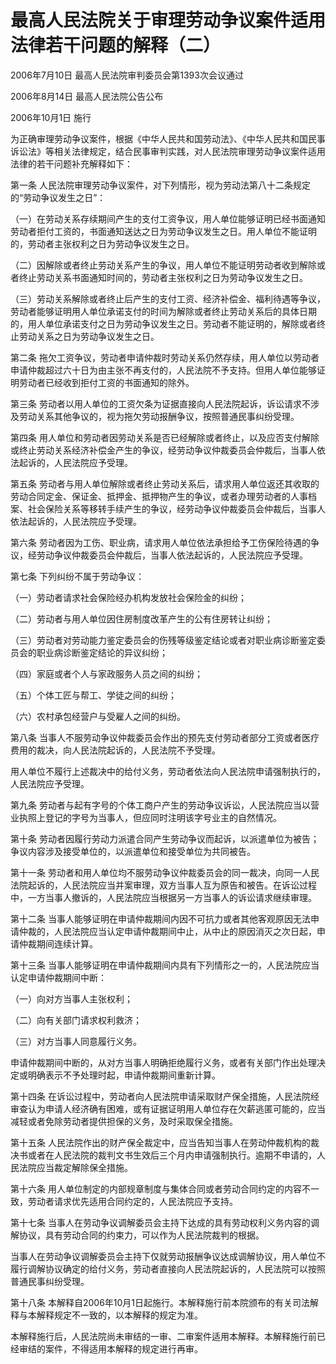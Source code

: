 # 最高人民法院关于审理劳动争议案件适用法律若干问题的解释（二）

2006年7月10日 最高人民法院审判委员会第1393次会议通过

2006年8月14日 最高人民法院公告公布

2006年10月1日 施行

<!-- INFO END -->

为正确审理劳动争议案件，根据《中华人民共和国劳动法》、《中华人民共和国民事诉讼法》等相关法律规定，结合民事审判实践，对人民法院审理劳动争议案件适用法律的若干问题补充解释如下：

第一条 人民法院审理劳动争议案件，对下列情形，视为劳动法第八十二条规定的“劳动争议发生之日”：

（一）在劳动关系存续期间产生的支付工资争议，用人单位能够证明已经书面通知劳动者拒付工资的，书面通知送达之日为劳动争议发生之日。用人单位不能证明的，劳动者主张权利之日为劳动争议发生之日。

（二）因解除或者终止劳动关系产生的争议，用人单位不能证明劳动者收到解除或者终止劳动关系书面通知时间的，劳动者主张权利之日为劳动争议发生之日。

（三）劳动关系解除或者终止后产生的支付工资、经济补偿金、福利待遇等争议，劳动者能够证明用人单位承诺支付的时间为解除或者终止劳动关系后的具体日期的，用人单位承诺支付之日为劳动争议发生之日。劳动者不能证明的，解除或者终止劳动关系之日为劳动争议发生之日。

第二条 拖欠工资争议，劳动者申请仲裁时劳动关系仍然存续，用人单位以劳动者申请仲裁超过六十日为由主张不再支付的，人民法院不予支持。但用人单位能够证明劳动者已经收到拒付工资的书面通知的除外。

第三条 劳动者以用人单位的工资欠条为证据直接向人民法院起诉，诉讼请求不涉及劳动关系其他争议的，视为拖欠劳动报酬争议，按照普通民事纠纷受理。

第四条 用人单位和劳动者因劳动关系是否已经解除或者终止，以及应否支付解除或终止劳动关系经济补偿金产生的争议，经劳动争议仲裁委员会仲裁后，当事人依法起诉的，人民法院应予受理。

第五条 劳动者与用人单位解除或者终止劳动关系后，请求用人单位返还其收取的劳动合同定金、保证金、抵押金、抵押物产生的争议，或者办理劳动者的人事档案、社会保险关系等移转手续产生的争议，经劳动争议仲裁委员会仲裁后，当事人依法起诉的，人民法院应予受理。

第六条 劳动者因为工伤、职业病，请求用人单位依法承担给予工伤保险待遇的争议，经劳动争议仲裁委员会仲裁后，当事人依法起诉的，人民法院应予受理。

第七条 下列纠纷不属于劳动争议：

（一）劳动者请求社会保险经办机构发放社会保险金的纠纷；

（二）劳动者与用人单位因住房制度改革产生的公有住房转让纠纷；

（三）劳动者对劳动能力鉴定委员会的伤残等级鉴定结论或者对职业病诊断鉴定委员会的职业病诊断鉴定结论的异议纠纷；

（四）家庭或者个人与家政服务人员之间的纠纷；

（五）个体工匠与帮工、学徒之间的纠纷；

（六）农村承包经营户与受雇人之间的纠纷。

第八条 当事人不服劳动争议仲裁委员会作出的预先支付劳动者部分工资或者医疗费用的裁决，向人民法院起诉的，人民法院不予受理。

用人单位不履行上述裁决中的给付义务，劳动者依法向人民法院申请强制执行的，人民法院应予受理。

第九条 劳动者与起有字号的个体工商户产生的劳动争议诉讼，人民法院应当以营业执照上登记的字号为当事人，但应同时注明该字号业主的自然情况。

第十条 劳动者因履行劳动力派遣合同产生劳动争议而起诉，以派遣单位为被告；争议内容涉及接受单位的，以派遣单位和接受单位为共同被告。

第十一条 劳动者和用人单位均不服劳动争议仲裁委员会的同一裁决，向同一人民法院起诉的，人民法院应当并案审理，双方当事人互为原告和被告。在诉讼过程中，一方当事人撤诉的，人民法院应当根据另一方当事人的诉讼请求继续审理。

第十二条 当事人能够证明在申请仲裁期间内因不可抗力或者其他客观原因无法申请仲裁的，人民法院应当认定申请仲裁期间中止，从中止的原因消灭之次日起，申请仲裁期间连续计算。

第十三条 当事人能够证明在申请仲裁期间内具有下列情形之一的，人民法院应当认定申请仲裁期间中断：

（一）向对方当事人主张权利；

（二）向有关部门请求权利救济；

（三）对方当事人同意履行义务。

申请仲裁期间中断的，从对方当事人明确拒绝履行义务，或者有关部门作出处理决定或明确表示不予处理时起，申请仲裁期间重新计算。

第十四条 在诉讼过程中，劳动者向人民法院申请采取财产保全措施，人民法院经审查认为申请人经济确有困难，或有证据证明用人单位存在欠薪逃匿可能的，应当减轻或者免除劳动者提供担保的义务，及时采取保全措施。

第十五条 人民法院作出的财产保全裁定中，应当告知当事人在劳动仲裁机构的裁决书或者在人民法院的裁判文书生效后三个月内申请强制执行。逾期不申请的，人民法院应当裁定解除保全措施。

第十六条 用人单位制定的内部规章制度与集体合同或者劳动合同约定的内容不一致，劳动者请求优先适用合同约定的，人民法院应予支持。

第十七条 当事人在劳动争议调解委员会主持下达成的具有劳动权利义务内容的调解协议，具有劳动合同的约束力，可以作为人民法院裁判的根据。

当事人在劳动争议调解委员会主持下仅就劳动报酬争议达成调解协议，用人单位不履行调解协议确定的给付义务，劳动者直接向人民法院起诉的，人民法院可以按照普通民事纠纷受理。

第十八条 本解释自2006年10月1日起施行。本解释施行前本院颁布的有关司法解释与本解释规定不一致的，以本解释的规定为准。

本解释施行后，人民法院尚未审结的一审、二审案件适用本解释。本解释施行前已经审结的案件，不得适用本解释的规定进行再审。